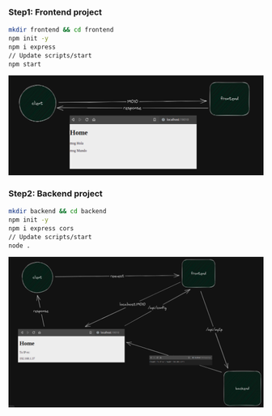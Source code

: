 ### Step1: Frontend project

```bash
mkdir frontend && cd frontend
npm init -y
npm i express
// Update scripts/start
npm start
```

<div align="center">
  <img src="imgs/frontend.png">
</div>

### Step2: Backend project

```bash
mkdir backend && cd backend
npm init -y
npm i express cors
// Update scripts/start
node .
```

<div align="center">
  <img src="imgs/backend.png">
</div>
